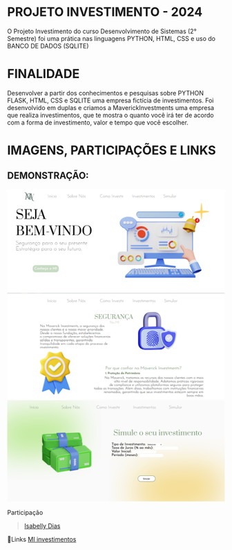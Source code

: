 # PROJETO INVESTIMENTO - 2024
O Projeto Investimento do curso Desenvolvimento de Sistemas (2° Semestre) foi uma prática nas linguagens PYTHON, HTML, CSS e uso do BANCO DE DADOS (SQLITE)

# FINALIDADE
Desenvolver a partir dos conhecimentos e pesquisas sobre PYTHON FLASK, HTML, CSS e SQLITE uma empresa fictícia de investimentos.
Foi desenvolvido em duplas e criamos a MaverickInvestments uma empresa que realiza investimentos, que te mostra o quanto você irá ter de acordo com a forma de investimento, valor e tempo que você escolher.

# IMAGENS, PARTICIPAÇÕES E LINKS

## DEMONSTRAÇÃO:
![print sejabemvindo](/static/assets/telaa.png)
![print seguranca](/static/assets/seguranca.png)
![print simular](/static/assets/simular.png)



Participação
> [Isabelly Dias](https://IDbaptista.com)  

🔗Links
[MI investimentos](https://investimento-2.onrender.com)
